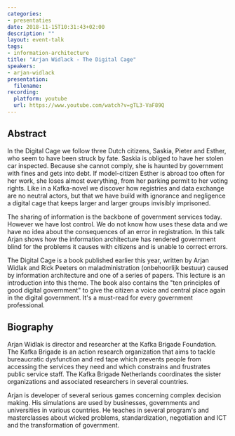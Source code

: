 ```yaml
---
categories:
- presentaties
date: 2018-11-15T10:31:43+02:00
description: ""
layout: event-talk
tags:
- information-architecture
title: "Arjan Widlack - The Digital Cage"
speakers:
- arjan-widlack
presentation:
  filename: 
recording:
  platform: youtube
  url: https://www.youtube.com/watch?v=gTL3-VaF89Q
---
```


## Abstract

In the Digital Cage we follow three Dutch citizens, Saskia, Pieter and Esther, who seem to have been struck by fate. Saskia is obliged to have her stolen car inspected. Because she cannot comply, she is haunted by government with fines and gets into debt. If model-citizen Esther is abroad too often for her work, she loses almost everything, from her parking permit to her voting rights. Like in a Kafka-novel we discover how registries and data exchange are no neutral actors, but that we have build with ignorance and negligence a digital cage that keeps larger and larger groups invisibly imprisoned.

The sharing of information is the backbone of government services today. However we have lost control. We do not know how uses these data and we have no idea about the consequences of an error in registration. In this talk Arjan shows how the information architecture has rendered government blind for the problems it causes with citizens and is unable to correct errors.

The Digital Cage is a book published earlier this year, written by Arjan Widlak and Rick Peeters on maladministration (onbehoorlijk bestuur) caused by information architecture and one of a series of papers. This lecture is an introduction into this theme. The book also contains the "ten principles of good digital government" to give the citizen a voice and central place again in the digital government. It's a must-read for every government professional.

## Biography

Arjan Widlak is director and researcher at the Kafka Brigade Foundation. The Kafka Brigade is an action research organization that aims to tackle bureaucratic dysfunction and red tape which prevents people from accessing the services they need and which constrains and frustrates public service staff. The Kafka Brigade Netherlands coordinates the sister organizations and associated researchers in several countries.

Arjan is developer of several serious games concerning complex decision making. His simulations are used by businesses, governments and universities in various countries. He teaches in several program's and masterclasses about wicked problems, standardization, negotiation and ICT and the transformation of government.